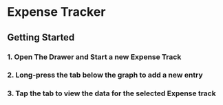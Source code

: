 # Expense Tracker

## Getting Started

### 1. Open The Drawer and Start a new Expense Track

### 2. Long-press the tab below the graph to add a new entry

### 3. Tap the tab to view the data for the selected Expense track
